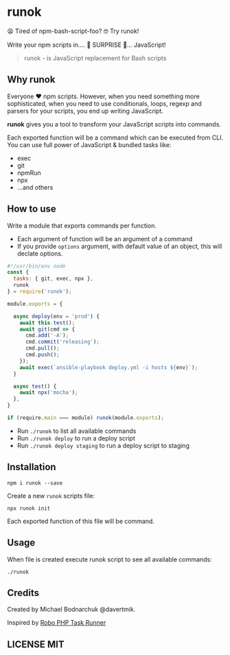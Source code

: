 # runok

😫 Tired of npm-bash-script-foo?
🤓 Try runok! 

Write your npm scripts in.... 🎉 SURPRISE 🎉... JavaScript!

> runok - is JavaScript replacement for Bash scripts

## Why runok

Everyone ❤️ npm scripts. However, when you need something more sophisticated, 
when you need to use conditionals, loops, regexp and parsers for your scripts, you end up writing JavaScript.

**runok** gives you a tool to transform your JavaScript scripts into commands. 

Each exported function will be a command which can be executed from CLI.
You can use full power of JavaScript & bundled tasks like:

* exec
* git
* npmRun
* npx
* ...and others

## How to use

Write a module that exports commands per function. 

* Each argument of function will be an argument of a command
* If you provide `options` argument, with default value of an object, this will declate options.

```js
#!/usr/bin/env node
const {
  tasks: { git, exec, npx },
  runok
} = require('runok');

module.exports = {

  async deploy(env = 'prod') {
    await this.test();
    await git(cmd => {
      cmd.add('-A');
      cmd.commit('releasing');
      cmd.pull();
      cmd.push();      
    });
    await exec(`ansible-playbook deploy.yml -i hosts ${env}`);
  }

  async test() {
    await npx('mocha');
  },
}

if (require.main === module) runok(module.exports);
```

* Run `./runok` to list all available commands
* Run `./runok deploy` to run a deploy script
* Run `./runok deploy staging` to run a deploy script to staging

## Installation

```
npm i runok --save
```

Create a new `runok` scripts file:

```
npx runok init
```

Each exported function of this file will be command.

## Usage

When file is created execute runok script to see all available commands: 

```
./runok
```

## Credits

Created by Michael Bodnarchuk @davertmik.

Inspired by [Robo PHP Task Runner](https://robo.li)

## LICENSE MIT